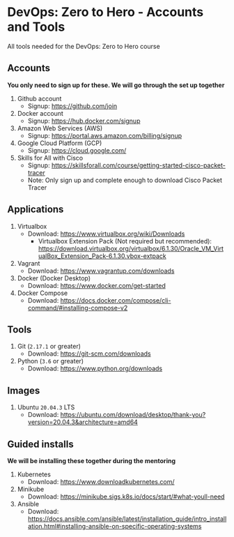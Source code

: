 # DevOps: Zero to Hero - Accounts and Tools
All tools needed for the DevOps: Zero to Hero course


## Accounts
**You only need to sign up for these. We will go through the set up together**
1. Github account
   * Signup: https://github.com/join
1. Docker account
   * Signup: https://hub.docker.com/signup
1. Amazon Web Services (AWS)
   * Signup: https://portal.aws.amazon.com/billing/signup
1. Google Cloud Platform (GCP)
   * Signup: https://cloud.google.com/
1. Skills for All with Cisco
   * Signup: https://skillsforall.com/course/getting-started-cisco-packet-tracer
   * Note: Only sign up and complete enough to download Cisco Packet Tracer 

## Applications
1. Virtualbox
   * Download: https://www.virtualbox.org/wiki/Downloads
      * Virtualbox Extension Pack (Not required but recommended): https://download.virtualbox.org/virtualbox/6.1.30/Oracle_VM_VirtualBox_Extension_Pack-6.1.30.vbox-extpack
1. Vagrant  
   * Download: https://www.vagrantup.com/downloads
1. Docker (Docker Desktop)
   * Download: https://www.docker.com/get-started
1. Docker Compose
   * Download: https://docs.docker.com/compose/cli-command/#installing-compose-v2

## Tools
1. Git (`2.17.1` or greater)
   * Download: https://git-scm.com/downloads
1. Python (`3.6` or greater)
   * Download: https://www.python.org/downloads

## Images
1. Ubuntu `20.04.3` LTS
   * Download: https://ubuntu.com/download/desktop/thank-you?version=20.04.3&architecture=amd64

## Guided installs
**We will be installing these together during the mentoring**
1. Kubernetes
   * Download: https://www.downloadkubernetes.com/
1. Minikube
   * Download: https://minikube.sigs.k8s.io/docs/start/#what-youll-need
1. Ansible
   * Download: https://docs.ansible.com/ansible/latest/installation_guide/intro_installation.html#installing-ansible-on-specific-operating-systems
